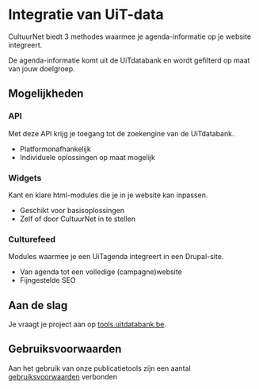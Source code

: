 ---
---

# Integratie van UiT-data

CultuurNet biedt 3 methodes waarmee je agenda-informatie op je website integreert.

De agenda-informatie komt uit de UiTdatabank en wordt gefilterd op maat van jouw doelgroep.

## Mogelijkheden

### API

Met deze API krijg je toegang tot de zoekengine van de UiTdatabank.

- Platformonafhankelijk
- Individuele oplossingen op maat mogelijk

### Widgets

Kant en klare html-modules die je in je website kan inpassen.

- Geschikt voor basisoplossingen
- Zelf of door CultuurNet in te stellen

### Culturefeed

Modules waarmee je een UiTagenda integreert in een Drupal-site.

- Van agenda tot een volledige (campagne)website
- Fijngestelde SEO

## Aan de slag

Je vraagt je project aan op [tools.uitdatabank.be](https://tools.uitdatabank.be/).

## Gebruiksvoorwaarden 

Aan het gebruik van onze publicatietools zijn een aantal [gebruiksvoorwaarden](https://docs.google.com/document/d/1GJvFHgXDYfpNApOWwAItkFRwJiYvcZ8i-iFexoXaepc/edit) verbonden 
